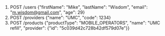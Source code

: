 1) POST /users
{"firstName": "Mike", "lastName": "Wisdom", "email": "m.wisdom@gmail.com", "age": 29}
2) POST /providers
{"name": "UMC", "code": 1234}
3) POST /products
{"productType": "MOBILE_OPERATORS", "name": "UMC refill", "provider": {"id": "5c039d42c728b42df579d07e"}}
